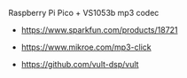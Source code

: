 Raspberry Pi Pico + VS1053b mp3 codec

- https://www.sparkfun.com/products/18721
- https://www.mikroe.com/mp3-click

- https://github.com/vult-dsp/vult
